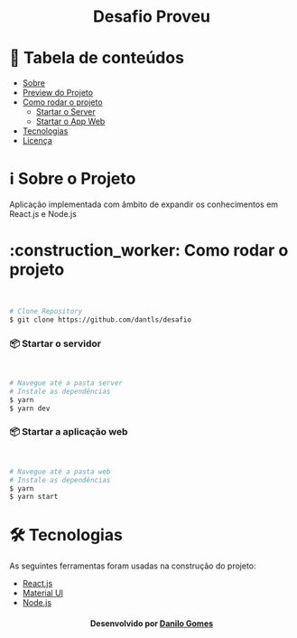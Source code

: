 <h1 align="center" name="title">Desafio Proveu</h1>

# :pushpin: Tabela de conteúdos
<!--ts-->
   * [Sobre](#sobre)
   * [Preview do Projeto](#preview)
   * [Como rodar o projeto](#run)
      * [Startar o Server](#server)
      * [Startar o App Web](#web)
   * [Tecnologias](#tecnologias)
   * [Licença](#license)
<!--te-->


<h1 name="sobre">ℹ Sobre o Projeto</h1>
Aplicação implementada com âmbito de expandir os conhecimentos em React.js e Node.js

<h1 name="run">:construction_worker: Como rodar o projeto</h1> <br>

```bash
# Clone Repository
$ git clone https://github.com/dantls/desafio
```

<h3 name='server'>📦 Startar o servidor</h3><br>

```bash
# Navegue até a pasta server
# Instale as dependências
$ yarn
$ yarn dev
```

<h3 name='web'>📦 Startar a aplicação web</h3><br>

```bash
# Navegue até a pasta web
# Instale as dependências
$ yarn
$ yarn start
```

<h1 name="tecnologias">🛠 Tecnologias</h1>

As seguintes ferramentas foram usadas na construção do projeto:

- [React.js](https://reactjs.org/)
- [Material UI](https://material-ui.com/)
- [Node.js](https://nodejs.org/en/)



<h4 name="license" align="center">
    Desenvolvido por <a href="https://www.linkedin.com/in/danilo-gomes-394459103/" target="_blank">Danilo Gomes</a>
</h4>

